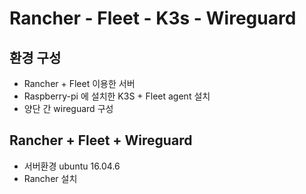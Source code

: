 
# Rancher - Fleet - K3s - Wireguard

## 환경 구성
- Rancher + Fleet 이용한 서버
- Raspberry-pi 에 설치한 K3S + Fleet agent 설치
- 양단 간 wireguard 구성

## Rancher + Fleet + Wireguard
- 서버환경 ubuntu 16.04.6 
- Rancher 설치

